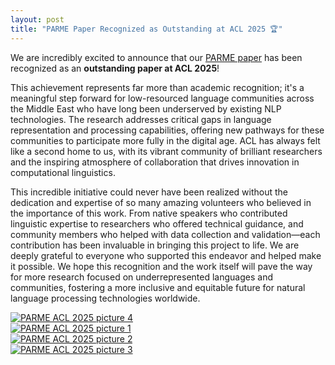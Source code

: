 ```yaml
---
layout: post
title: "PARME Paper Recognized as Outstanding at ACL 2025 🏆"
---
```


We are incredibly excited to announce that our [PARME paper](https://aclanthology.org/2025.acl-long.1451/) has been recognized as an **outstanding paper at ACL 2025**! 

This achievement represents far more than academic recognition; it's a meaningful step forward for low-resourced language communities across the Middle East who have long been underserved by existing NLP technologies. The research addresses critical gaps in language representation and processing capabilities, offering new pathways for these communities to participate more fully in the digital age. ACL has always felt like a second home to us, with its vibrant community of brilliant researchers and the inspiring atmosphere of collaboration that drives innovation in computational linguistics.

This incredible initiative could never have been realized without the dedication and expertise of so many amazing volunteers who believed in the importance of this work. From native speakers who contributed linguistic expertise to researchers who offered technical guidance, and community members who helped with data collection and validation—each contribution has been invaluable in bringing this project to life. We are deeply grateful to everyone who supported this endeavor and helped make it possible. We hope this recognition and the work itself will pave the way for more research focused on underrepresented languages and communities, fostering a more inclusive and equitable future for natural language processing technologies worldwide.

<div class="row g-3 mt-4">
	    <div class="col-6 col-md-3">
        <a href="{{ site.github.url }}/assets/ACL2025-PARME-4.jpg" target="_blank">
            <img src="{{ site.github.url }}/assets/ACL2025-PARME-4.jpg" class="img-fluid rounded shadow-sm" alt="PARME ACL 2025 picture 4" style="cursor: pointer;">
        </a>
    </div>
    <div class="col-6 col-md-3">
        <a href="{{ site.github.url }}/assets/ACL2025-PARME-1.jpg" target="_blank">
            <img src="{{ site.github.url }}/assets/ACL2025-PARME-1.jpg" class="img-fluid rounded shadow-sm" alt="PARME ACL 2025 picture 1" style="cursor: pointer;">
        </a>
    </div>
    <div class="col-6 col-md-3">
        <a href="{{ site.github.url }}/assets/ACL2025-PARME-2.jpg" target="_blank">
            <img src="{{ site.github.url }}/assets/ACL2025-PARME-2.jpg" class="img-fluid rounded shadow-sm" alt="PARME ACL 2025 picture 2" style="cursor: pointer;">
        </a>
    </div>
    <div class="col-6 col-md-3">
        <a href="{{ site.github.url }}/assets/ACL2025-PARME-3.jpg" target="_blank">
            <img src="{{ site.github.url }}/assets/ACL2025-PARME-3.jpg" class="img-fluid rounded shadow-sm" alt="PARME ACL 2025 picture 3" style="cursor: pointer;">
        </a>
    </div>
</div>
